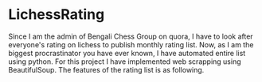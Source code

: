 # LichessRating
Since I am the admin of Bengali Chess Group on quora, I have to look after everyone's rating on lichess to publish monthly rating list. Now, as I am the biggest procrastinator you have ever known, I have automated entire list using python. For this project I have implemented web scrapping using BeautifulSoup. The features of the rating list is as following.

